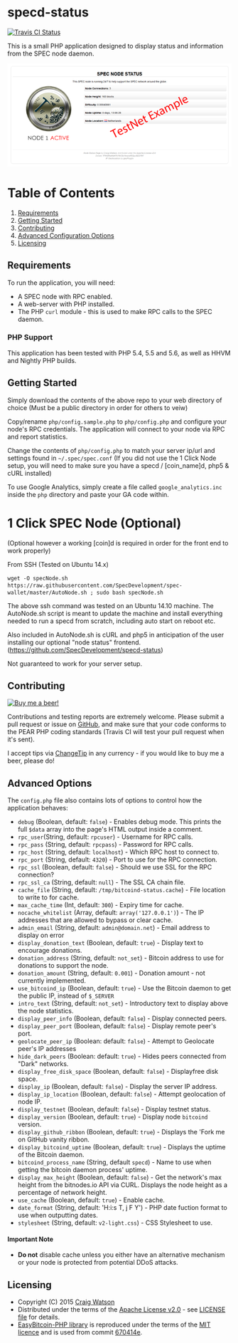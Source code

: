 # specd-status

[![Travis CI Status](https://travis-ci.org/craigwatson/bitcoind-status.svg?branch=master)](https://travis-ci.org/craigwatson/bitcoind-status)

This is a small PHP application designed to display status and information from the SPEC node daemon.

![Node GUI](/img/NodeGUI.png?raw=true "Node GUI")

# Table of Contents

1. [Requirements](#requirements)
1. [Getting Started](#getting-started)
1. [Contributing](#contributing)
1. [Advanced Configuration Options](#advanced-configuration-options)
1. [Licensing](#licensing)

## Requirements

To run the application, you will need:

  * A SPEC node with RPC enabled.
  * A web-server with PHP installed.
  * The PHP `curl` module - this is used to make RPC calls to the SPEC daemon.

### PHP Support

This application has been tested with PHP 5.4, 5.5 and 5.6, as well as HHVM and Nightly PHP builds.

## Getting Started

Simply download the contents of the above repo to your web directory of choice (Must be a public directory in order for others to veiw)

Copy/rename `php/config.sample.php` to `php/config.php` and configure your node's RPC credentials. The application will connect to your node via RPC and report statistics.

Change the contents of `php/config.php` to match your server ip/url and settings found in `~/.spec/spec.conf` (If you did not use the 1 Click Node setup, you will need to make sure you have a specd / [coin_name]d, php5 & cURL installed)

To use Google Analytics, simply create a file called `google_analytics.inc` inside the `php` directory and paste your GA code within.

#  1 Click SPEC Node (Optional)

(Optional however a working [coin]d is required in order for the front end to work properly)

From SSH (Tested on Ubuntu 14.x)

    wget -O specNode.sh https://raw.githubusercontent.com/SpecDevelopment/spec-wallet/master/AutoNode.sh ; sudo bash specNode.sh

The above ssh command was tested on an Ubuntu 14.10 machine. The AutoNode.sh script is meant to update the machine and install everything needed to run a specd from scratch, including auto start on reboot etc.

Also included in AutoNode.sh is cURL and php5 in anticipation of the user installing our optional "node status" frontend. (https://github.com/SpecDevelopment/specd-status)

Not guaranteed to work for your server setup.

## Contributing

[![Buy me a beer!](https://cdn.changetip.com/img/graphics/Beer_Graphic.png)](https://www.changetip.com/tipme/craigwatson1987)

Contributions and testing reports are extremely welcome. Please submit a pull request or issue on [GitHub](https://github.com/craigwatson/bitcoind-status), and make sure 
that your code conforms to the PEAR PHP coding standards (Travis CI will test your pull request when it's sent).

I accept tips via [ChangeTip](https://www.changetip.com/tipme/craigwatson1987) in any currency - if you would like to buy me a beer, please do!

## Advanced Options

The `config.php` file also contains lots of options to control how the application behaves:

  * `debug` (Boolean, default: `false`) - Enables debug mode. This prints the full `$data` array into the page's HTML output inside a comment.
  * `rpc_user`(String, default: `rpcuser`) - Username for RPC calls.
  * `rpc_pass` (String, default: `rpcpass`) - Password for RPC calls.
  * `rpc_host` (String, default: `localhost`) - Which RPC host to connect to.
  * `rpc_port` (String, default: `4320`) - Port to use for the RPC connection.
  * `rpc_ssl` (Boolean, default: `false`) - Should we use SSL for the RPC connection?
  * `rpc_ssl_ca` (String, default: `null`) - The SSL CA chain file.
  * `cache_file` (String, default: `/tmp/bitcoind-status.cache`) - File location to write to for cache.
  * `max_cache_time` (Int, default: `300`) - Expiry time for cache.
  * `nocache_whitelist` (Array, default: `array('127.0.0.1')`) - The IP addresses that are allowed to bypass or clear cache.
  * `admin_email` (String, default: `admin@domain.net`) - Email address to display on error
  * `display_donation_text` (Boolean, default: `true`) - Display text to encourage donations.
  * `donation_address` (String, default: `not_set`) - Bitcoin address to use for donations to support the node.
  * `donation_amount` (String, default: `0.001`) - Donation amount - not currently implemented.
  * `use_bitcoind_ip` (Boolean, default: `true`) - Use the Bitcoin daemon to get the public IP, instead of `$_SERVER`
  * `intro_text` (String, default: `not_set`) - Introductory text to display above the node statistics.
  * `display_peer_info` (Boolean, default: `false`) - Display connected peers.
  * `display_peer_port` (Boolean, default: `false`) - Display remote peer's port.
  * `geolocate_peer_ip` (Boolean: default: `false`) - Attempt to Geolocate peer's IP addresses
  * `hide_dark_peers` (Boolean: default: `true`) - Hides peers connected from "Dark" networks.
  * `display_free_disk_space` (Boolean, default: `false`) - Displayfree disk space.
  * `display_ip` (Boolean, default: `false`) - Display the server IP address.
  * `display_ip_location` (Boolean, default: `false`) - Attempt geolocation of node IP.
  * `display_testnet` (Boolean, default: `false`) - Display testnet status.
  * `display_version` (Boolean, default: `true`) - Display node `bitcoind` version.
  * `display_github_ribbon` (Boolean, default: `true`) - Displays the 'Fork me on GitHub vanity ribbon.
  * `display_bitcoind_uptime` (Boolean, default: `true`) - Displays the uptime of the Bitcoin daemon.
  * `bitcoind_process_name` (String, default `specd`) - Name to use when getting the bitcoin daemon process' uptime.
  * `display_max_height` (Boolean, default: `false`) - Get the network's max height from the bitnodes.io API via CURL. Displays the node height as a percentage of network height.
  * `use_cache` (Boolean, default: `true`) - Enable cache.
  * `date_format` (String, default: 'H:i:s T, j F Y') - PHP date fuction format to use when outputting dates.
  * `stylesheet` (String, default: `v2-light.css`) - CSS Stylesheet to use.

#### Important Note

  *  **Do not** disable cache unless you either have an alternative mechanism or your node is protected from potential DDoS attacks.

## Licensing

* Copyright (C) 2015 [Craig Watson](http://www.cwatson.org)
* Distributed under the terms of the [Apache License v2.0](http://www.apache.org/licenses/LICENSE-2.0) - see [LICENSE file](https://github.com/craigwatson/bitcoind-status/blob/master/LICENSE) for details.
* [EasyBitcoin-PHP library](https://github.com/aceat64/EasyBitcoin-PHP) is reproduced under the terms of the [MIT licence](http://opensource.org/licenses/MIT) and is used from commit [670414e](https://github.com/aceat64/EasyBitcoin-PHP/tree/670414e1b733e11bb7bdf4fcb17169853301716b).
